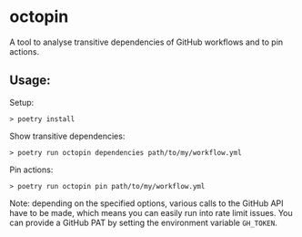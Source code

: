 # octopin

A tool to analyse transitive dependencies of GitHub workflows and to pin actions.

## Usage:

Setup:

```shell
> poetry install
```

Show transitive dependencies:

```shell
> poetry run octopin dependencies path/to/my/workflow.yml
```

Pin actions:

```shell
> poetry run octopin pin path/to/my/workflow.yml
```

Note: depending on the specified options, various calls to the GitHub API have to be made, which means you can easily
run into rate limit issues. You can provide a GitHub PAT by setting the environment variable `GH_TOKEN`.

